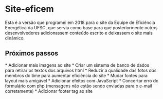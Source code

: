 # Site-eficem
Esta é a versão que programei em 2018 para o site da Equipe de Eficiência Energética da UFSC, que serviu como base para que posteriormente outros desenvolvedores adicionassem conteúdo escrito e deixassem o site mais dinâmico.

<h2>Próximos passos</h2>
* Adicionar mais imagens ao site 
* Criar um sistema de banco de dados para retirar os textos dos arquivos html
* Reduzir a qualidade das fotos dos membros do time para aumentar eficiência do site
* Mudar fontes para layout mais amigável
* Adicionar efeitos com JavaScript
* Concertar erro do formulário com php (mensagens não estão sendo enviadas para o e-mail corretamente)
* Adicionar footer tag ao site
